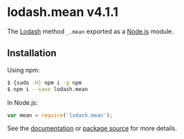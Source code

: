 # lodash.mean v4.1.1

The [Lodash](https://lodash.com/) method `_.mean` exported as a [Node.js](https://nodejs.org/) module.

## Installation

Using npm:
```bash
$ {sudo -H} npm i -g npm
$ npm i --save lodash.mean
```

In Node.js:
```js
var mean = require('lodash.mean');
```

See the [documentation](https://lodash.com/docs#mean) or [package source](https://github.com/lodash/lodash/blob/4.1.1-npm-packages/lodash.mean) for more details.
